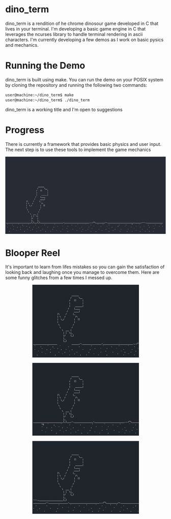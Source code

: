 # dino_term
dino_term is a rendition of he chrome dinosour game developed in C that lives in your terminal. I'm developing a basic game engine in C that leverages the ncurses library to handle terminal rendering in ascii characters. I'm currently developing a few demos as I work on basic pysics and mechanics. 

# Running the Demo
dino_term is built using make. You can run the demo on your POSIX system by cloning the repository and running the following two commands:
``` console
user@machine:~/dino_term$ make
user@machine:~/dino_term$ ./dino_term
```

dino_term is a working title and I'm open to suggestions

# Progress
There is currently a framework that provides basic physics and user input. The next step is to use these tools to implement the game mechanics

![alt text](https://github.com/alexjodonnell/dino_term/blob/master/docs/Dino%20Screeny.png)

# Blooper Reel
It's important to learn from lifes mistakes so you can gain the satisfaction of looking back and laughing once you manage to overcome them. Here are some funny glitches from a few times I messed up.
<p align="center"><img src="https://github.com/alexjodonnell/dino_term/blob/feature-animations/docs/BlooperReel1.gif" width="335" height="229" /></p>
<p align="center"><img src="https://github.com/alexjodonnell/dino_term/blob/feature-animations/docs/BlooperReel2.gif" width="335" height="229" /></p>
<p align="center"><img src="https://github.com/alexjodonnell/dino_term/blob/feature-animations/docs/BlooperReel3.gif" width="335" height="229" /></p>
